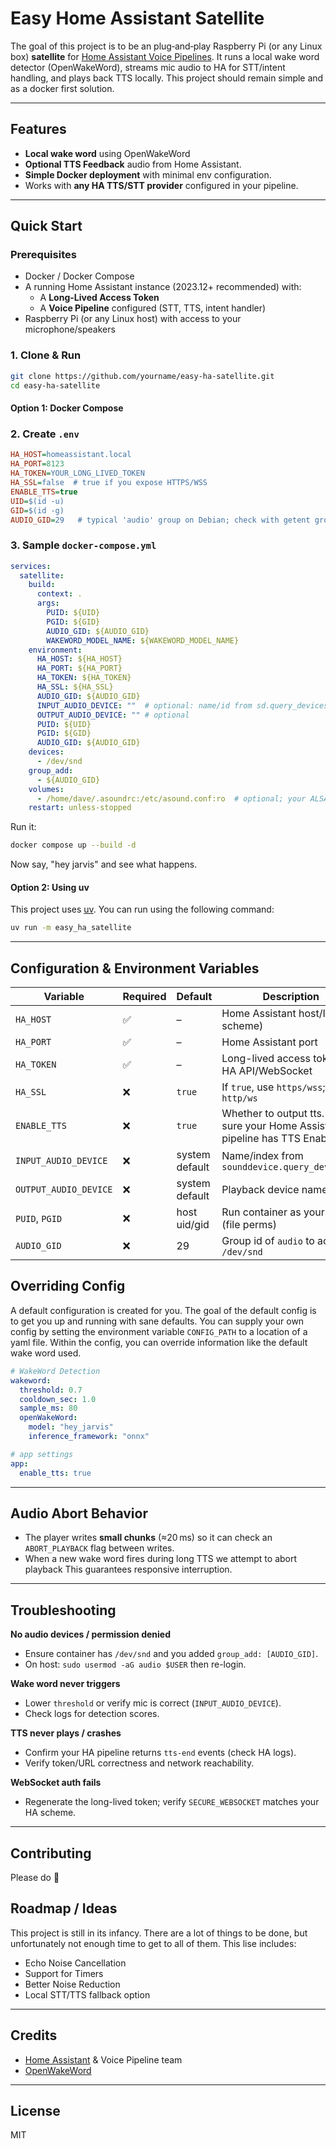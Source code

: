 # Easy Home Assistant Satellite
The goal of this project is to be an plug‑and‑play Raspberry Pi (or any Linux box) **satellite** for [Home Assistant Voice Pipelines](https://developers.home-assistant.io/docs/voice/pipelines/). It runs a local wake word detector (OpenWakeWord), streams mic audio to HA for STT/intent handling, and plays back TTS locally. This project should remain simple and as a docker first solution.

---

## Features

- **Local wake word** using OpenWakeWord
- **Optional TTS Feedback** audio from Home Assistant.
- **Simple Docker deployment** with minimal env configuration.
- Works with **any HA TTS/STT provider** configured in your pipeline.

---

## Quick Start

### Prerequisites

- Docker / Docker Compose
- A running Home Assistant instance (2023.12+ recommended) with:
  - A **Long-Lived Access Token**
  - A **Voice Pipeline** configured (STT, TTS, intent handler)
- Raspberry Pi (or any Linux host) with access to your microphone/speakers

### 1. Clone & Run

```bash
git clone https://github.com/yourname/easy-ha-satellite.git
cd easy-ha-satellite
```

#### Option 1: Docker Compose

### 2. Create `.env`

```ini
HA_HOST=homeassistant.local
HA_PORT=8123
HA_TOKEN=YOUR_LONG_LIVED_TOKEN
HA_SSL=false  # true if you expose HTTPS/WSS
ENABLE_TTS=true
UID=$(id -u)
GID=$(id -g)
AUDIO_GID=29   # typical 'audio' group on Debian; check with getent group audio
```

### 3. Sample `docker-compose.yml`

```yaml
services:
  satellite:
    build:
      context: .
      args:
        PUID: ${UID}
        PGID: ${GID}
        AUDIO_GID: ${AUDIO_GID}
        WAKEWORD_MODEL_NAME: ${WAKEWORD_MODEL_NAME}
    environment:
      HA_HOST: ${HA_HOST}
      HA_PORT: ${HA_PORT}
      HA_TOKEN: ${HA_TOKEN}
      HA_SSL: ${HA_SSL}
      AUDIO_GID: ${AUDIO_GID}
      INPUT_AUDIO_DEVICE: ""  # optional: name/id from sd.query_devices()
      OUTPUT_AUDIO_DEVICE: "" # optional
      PUID: ${UID}
      PGID: ${GID}
      AUDIO_GID: ${AUDIO_GID}
    devices:
      - /dev/snd
    group_add:
      - ${AUDIO_GID}
    volumes:
      - /home/dave/.asoundrc:/etc/asound.conf:ro  # optional; your ALSA conf
    restart: unless-stopped
```

Run it:

```bash
docker compose up --build -d
```

Now say, "hey jarvis" and see what happens.

#### Option 2: Using uv
This project uses [uv](https://docs.astral.sh/uv/getting-started/installation/). You can run using the following command:

```cmd
uv run -m easy_ha_satellite
```

---

## Configuration & Environment Variables

| Variable              | Required | Default        | Description                                   |
| --------------------- | -------- | -------------- | --------------------------------------------- |
| `HA_HOST`           | ✅        | –              | Home Assistant host/IP (no scheme)            |
| `HA_PORT`           | ✅        | –              | Home Assistant port                           |
| `HA_TOKEN`          | ✅        | –              | Long-lived access token for HA API/WebSocket  |
| `HA_SSL`    | ❌        | `true`         | If `true`, use `https/wss`; else `http/ws`    |
| `ENABLE_TTS` | ❌      | `true`    | Whether to output tts. Make sure your Home Assistant pipeline has TTS Enabled           |
| `INPUT_AUDIO_DEVICE`  | ❌        | system default | Name/index from `sounddevice.query_devices()` |
| `OUTPUT_AUDIO_DEVICE` | ❌        | system default | Playback device name/index                    |
| `PUID`, `PGID`        | ❌        | host uid/gid   | Run container as your user (file perms)       |
| `AUDIO_GID`           | ❌        | 29             | Group id of `audio` to access `/dev/snd`      |


## Overriding Config
A default configuration is created for you. The goal of the default config is to get you up and running with sane defaults. You can supply your own config by setting the environment variable `CONFIG_PATH` to a location of a yaml file. Within the config, you can override information like the default wake word used.

```yml
# WakeWord Detection
wakeword:
  threshold: 0.7
  cooldown_sec: 1.0
  sample_ms: 80
  openWakeWord:
    model: "hey_jarvis"
    inference_framework: "onnx"

# app settings
app:
  enable_tts: true
```

---

## Audio Abort Behavior

- The player writes **small chunks** (≈20 ms) so it can check an `ABORT_PLAYBACK` flag between writes.
- When a new wake word fires during long TTS we attempt to abort playback
This guarantees responsive interruption.

---

## Troubleshooting

**No audio devices / permission denied**

- Ensure container has `/dev/snd` and you added `group_add: [AUDIO_GID]`.
- On host: `sudo usermod -aG audio $USER` then re-login.

**Wake word never triggers**

- Lower `threshold` or verify mic is correct (`INPUT_AUDIO_DEVICE`).
- Check logs for detection scores.

**TTS never plays / crashes**

- Confirm your HA pipeline returns `tts-end` events (check HA logs).
- Verify token/URL correctness and network reachability.

**WebSocket auth fails**

- Regenerate the long-lived token; verify `SECURE_WEBSOCKET` matches your HA scheme.

---

## Contributing
Please do 🙂

## Roadmap / Ideas
This project is still in its infancy. There are a lot of things to be done, but unfortunately not enough time to get to all of them. This lise includes:

- Echo Noise Cancellation
- Support for Timers
- Better Noise Reduction
- Local STT/TTS fallback option

---

## Credits

- [Home Assistant](https://www.home-assistant.io/) & Voice Pipeline team
- [OpenWakeWord](https://github.com/dscripka/openWakeWord)

---

## License
MIT

